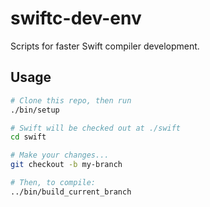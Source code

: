 # swiftc-dev-env

Scripts for faster Swift compiler development.

## Usage

```sh
# Clone this repo, then run
./bin/setup

# Swift will be checked out at ./swift
cd swift

# Make your changes...
git checkout -b my-branch

# Then, to compile:
../bin/build_current_branch
```
